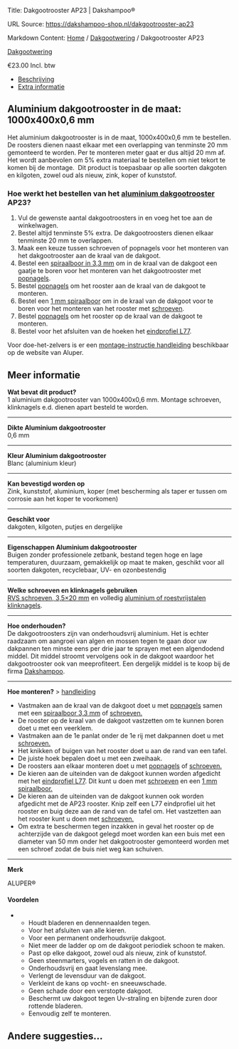 Title: Dakgootrooster AP23 | Dakshampoo®

URL Source: https://dakshampoo-shop.nl/dakgootrooster-ap23

Markdown Content:
[Home](https://www.dakshampoo-shop.nl/) / [Dakgootwering](https://www.dakshampoo-shop.nl/dakgootwering/) / Dakgootrooster AP23

[Dakgootwering](https://www.dakshampoo-shop.nl/dakgootwering/)

€23.00 Incl. btw

*   [Beschrijving](#tab-description)
*   [Extra informatie](#tab-additional_information)

Aluminium dakgootrooster in de maat: 1000x400x0,6 mm
----------------------------------------------------

Het aluminium dakgootrooster is in de maat, 1000x400x0,6 mm te bestellen. De roosters dienen naast elkaar met een overlapping van tenminste 20 mm gemonteerd te worden. Per te monteren meter gaat er dus altijd 20 mm af. Het wordt aanbevolen om 5% extra materiaal te bestellen om niet tekort te komen bij de montage.  Dit product is toepasbaar op alle soorten dakgoten en kilgoten, zowel oud als nieuw, zink, koper of kunststof.

### Hoe werkt het bestellen van het [aluminium dakgootrooster](https://www.dakshampoo-shop.nl/product-categorie/dakgootbescherming/) AP23?

1.  Vul de gewenste aantal dakgootroosters in en voeg het toe aan de winkelwagen.
2.  Bestel altijd tenminste 5% extra. De dakgootroosters dienen elkaar tenminste 20 mm te overlappen.
3.  Maak een keuze tussen schroeven of popnagels voor het monteren van het dakgootrooster aan de kraal van de dakgoot.
4.  Bestel een [spiraalboor in 3,3 mm](https://www.dakshampoo-shop.nl/spiraalboor-33-mm/) om in de kraal van de dakgoot een gaatje te boren voor het monteren van het dakgootrooster met [popnagels](https://www.dakshampoo-shop.nl/popnagel/).
5.  Bestel [popnagels](https://www.dakshampoo-shop.nl/popnagel/) om het rooster aan de kraal van de dakgoot te monteren.
6.  Bestel een [1 mm spiraalboor](https://www.dakshampoo-shop.nl/product/hss-cobalt-spiraalboor-1-mm/) om in de kraal van de dakgoot voor te boren voor het monteren van het rooster met [schroeven](https://www.dakshampoo-shop.nl/spaanplaatschroeven-20mm/).
7.  Bestel [popnagels](https://www.dakshampoo-shop.nl/popnagel/) om het rooster op de kraal van de dakgoot te monteren.
8.  Bestel voor het afsluiten van de hoeken het [eindprofiel L77](https://www.dakshampoo-shop.nl/product/aluminium-eindprofiel/).

Voor doe-het-zelvers is er een [montage-instructie handleiding](https://www.aluper.nl/montage-instructies/) beschikbaar op de website van Aluper.

Meer informatie
---------------

**Wat bevat dit product?**  
1 aluminium dakgootrooster van 1000x400x0,6 mm. Montage schroeven, klinknagels e.d. dienen apart besteld te worden.

* * *

**Dikte Aluminium dakgootrooster**  
0,6 mm

* * *

**Kleur Aluminium dakgootrooster**  
Blanc (aluminium kleur)

* * *

**Kan bevestigd worden op**  
Zink, kunststof, aluminium, koper (met bescherming als taper er tussen om corrosie aan het koper te voorkomen)

* * *

**Geschikt voor**  
dakgoten, kilgoten, putjes en dergelijke

* * *

**Eigenschappen Aluminium dakgootrooster**  
Buigen zonder professionele zetbank, bestand tegen hoge en lage temperaturen, duurzaam, gemakkelijk op maat te maken, geschikt voor all soorten dakgoten, recyclebaar, UV- en ozonbestendig

* * *

**Welke schroeven en klinknagels gebruiken**  
[RVS schroeven, 3,5×20 mm](https://www.dakshampoo-shop.nl/spaanplaatschroeven-20mm/) en volledig [aluminium of roestvrijstalen klinknagels](https://www.dakshampoo-shop.nl/popnagel/).

* * *

**Hoe onderhouden?**  
De dakgootroosters zijn van onderhoudsvrij aluminium. Het is echter raadzaam om aangroei van algen en mossen tegen te gaan door uw dakpannen ten minste eens per drie jaar te sprayen met een algendodend middel. Dit middel stroomt vervolgens ook in de dakgoot waardoor het dakgootrooster ook van meeprofiteert. Een dergelijk middel is te koop bij de firma [Dakshampoo](http://www.biologischedakshampoo.nl/).

* * *

**Hoe monteren?** > [handleiding](https://www.aluper.nl/montage-instructies/)

*   Vastmaken aan de kraal van de dakgoot doet u met [popnagels](https://www.dakshampoo-shop.nl/popnagel/) samen met een [spiraalboor 3,3 mm](https://www.dakshampoo-shop.nl/spiraalboor-33-mm/) of [schroeven.](https://www.dakshampoo-shop.nl/spaanplaatschroeven-20mm/)
*   De rooster op de kraal van de dakgoot vastzetten om te kunnen boren doet u met een veerklem.
*   Vastmaken aan de 1e panlat onder de 1e rij met dakpannen doet u met [schroeven.](https://www.dakshampoo-shop.nl/spaanplaatschroeven-20mm/)
*   Het knikken of buigen van het rooster doet u aan de rand van een tafel.
*   De juiste hoek bepalen doet u met een zweihaak.
*   De roosters aan elkaar monteren doet u met [popnagels](https://www.dakshampoo-shop.nl/popnagel/) of [schroeven.](https://www.dakshampoo-shop.nl/spaanplaatschroeven-20mm/)
*   De kieren aan de uiteinden van de dakgoot kunnen worden afgedicht met het [eindprofiel L77](https://www.dakshampoo-shop.nl/product/aluminium-eindprofiel/). Dit kunt u doen met [schroeven](https://www.dakshampoo-shop.nl/spaanplaatschroeven-20mm/) en een [1 mm spiraalboor.](https://www.dakshampoo-shop.nl/spiraalboor-1-mm/)
*   De kieren aan de uiteinden van de dakgoot kunnen ook worden afgedicht met de AP23 rooster. Knip zelf een L77 eindprofiel uit het rooster en buig deze aan de rand van de tafel om. Het vastzetten aan het rooster kunt u doen met [schroeven](https://www.dakshampoo-shop.nl/spaanplaatschroeven-20mm/)[.](https://www.dakshampoo-shop.nl/spiraalboor-1-mm/)
*   Om extra te beschermen tegen inzakken in geval het rooster op de achterzijde van de dakgoot gelegd moet worden kan een buis met een diameter van 50 mm onder het dakgootrooster gemonteerd worden met een schroef zodat de buis niet weg kan schuiven.

* * *

**Merk**

ALUPER®

#### Voordelen

*   *   Houdt bladeren en dennennaalden tegen.
    *   Voor het afsluiten van alle kieren.
    *   Voor een permanent onderhoudsvrije dakgoot.
    *   Niet meer de ladder op om de dakgoot periodiek schoon te maken.
    *   Past op elke dakgoot, zowel oud als nieuw, zink of kunststof.
    *   Geen steenmarters, vogels en ratten in de dakgoot.
    *   Onderhoudsvrij en gaat levenslang mee.
    *   Verlengt de levensduur van de dakgoot.
    *   Verkleint de kans op vocht- en sneeuwschade.
    *   Geen schade door een verstopte dakgoot.
    *   Beschermt uw dakgoot tegen Uv-straling en bijtende zuren door rottende bladeren.
    *   Eenvoudig zelf te monteren.

Andere suggesties…
------------------
